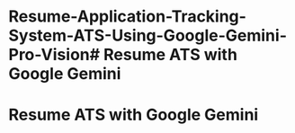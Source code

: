 # Resume-Application-Tracking-System-ATS-Using-Google-Gemini-Pro-Vision# Resume ATS with Google Gemini
# Resume ATS with Google Gemini
